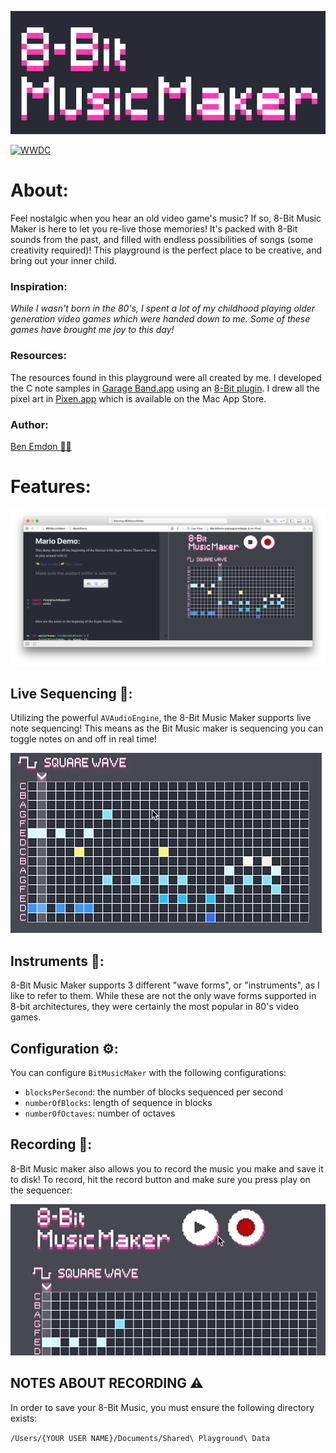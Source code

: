 ![title](.github/8BitMusicMakerWhiteAndPinkAndBig.png)

[![WWDC](https://img.shields.io/badge/WWDC%20Scholarship-Winner-4099FF.svg)](https://developer.apple.com/wwdc)

# About:
Feel nostalgic when you hear an old video game's music? If so, 8-Bit Music Maker is here to let you re-live those memories! It's packed with 8-Bit sounds from the past, and filled with endless possibilities of songs (some creativity required)! This playground is the perfect place to be creative, and bring out your inner child.

### Inspiration:
_While I wasn't born in the 80's, I spent a lot of my childhood playing older generation video games which were handed down to me. Some of these games have brought me joy to this day!_

### Resources:
The resources found in this playground were all created by me. I developed the C note samples in [Garage Band.app](https://www.apple.com/ca/mac/garageband/) using an [8-Bit plugin](http://www.ymck.net/en/download/magical8bitplug/). I drew all the pixel art in [Pixen.app](http://itunes.apple.com/us/app/pixen/id525180431?mt=12) which is available on the Mac App Store.

### Author:
[Ben Emdon 👨‍💻](https://github.com/BenEmdon)

# Features:
![Birds Eye View](.github/BirdsEyeView.png)

## Live Sequencing 🎼:
Utilizing the powerful `AVAudioEngine`, the 8-Bit Music Maker supports live note sequencing! This means as the Bit Music maker is sequencing you can toggle notes on and off in real time!

![Live Sequencing](.github/LiveSequencing.gif)
## Instruments 🎹:
8-Bit Music Maker supports 3 different "wave forms", or "instruments", as I like to refer to them. While these are not the only wave forms supported in 8-bit architectures, they were certainly the most popular in 80's video games.

## Configuration ⚙️:
You can configure `BitMusicMaker` with the following configurations:
* `blocksPerSecond`: the number of blocks sequenced per second
* `numberOfBlocks`: length of sequence in blocks
* `numberOfOctaves`: number of octaves
## Recording 🎤:
8-Bit Music maker also allows you to record the music you make and save it to disk!
To record, hit the record button and make sure you press play on the sequencer:

![Recording](.github/Recording.gif)
## NOTES ABOUT RECORDING ⚠️
In order to save your 8-Bit Music, you must ensure the following directory exists:

`/Users/{YOUR USER NAME}/Documents/Shared\ Playground\ Data`
